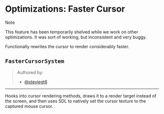 ﻿# Optimizations: Faster Cursor

> [!NOTE]
> This feature has been temporarily shelved while we work on other optimizations. It was sort of working, but inconsistent and very buggy.

Functionally rewrites the cursor to render considerably faster.

## `FasterCursorSystem`

> Authored by:
> - [@steviegt6](https://github.com/steviegt6)

---

Hooks into cursor rendering methods, draws it to a render target instead of the screen, and then uses SDL to natively set the cursor texture to the captured mouse cursor.
